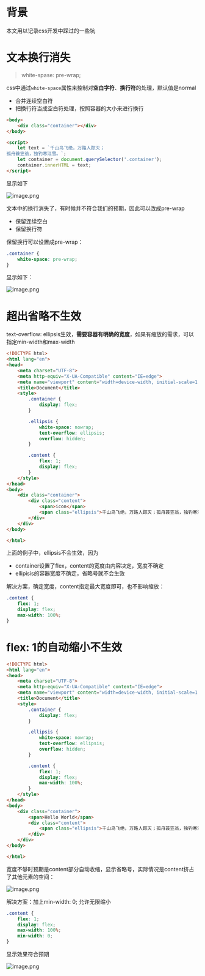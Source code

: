 # 背景

本文用以记录css开发中踩过的一些坑



# 文本换行消失

> white-spase: pre-wrap;

css中通过`white-space`属性来控制对**空白字符**、**换行符**的处理，默认值是normal

* 合并连续空白符
* 把换行符当成空白符处理，按照容器的大小来进行换行

```html
<body>
    <div class="container"></div>
</body>

<script>
    let text = `千山鸟飞绝，万路人踪灭；
孤舟蓑笠翁，独钓寒江雪。`;
    let container = document.querySelector('.container');
    container.innerHTML = text;
</script>
```

显示如下

![image.png](https://s2.loli.net/2025/01/11/wv9DkyE4Lsf68K2.png)

文本中的换行消失了，有时候并不符合我们的预期，因此可以改成pre-wrap

* 保留连续空白
* 保留换行符

保留换行可以设置成pre-wrap：

```css
.container {
	white-space: pre-wrap;
}
```

显示如下：

![image.png](https://s2.loli.net/2025/01/11/XwVhJHgU7a8vQr5.png)



# 超出省略不生效

text-overflow: ellipsis生效，**需要容器有明确的宽度**，如果有缩放的需求，可以指定min-width和max-width

```html
<!DOCTYPE html>
<html lang="en">
<head>
    <meta charset="UTF-8">
    <meta http-equiv="X-UA-Compatible" content="IE=edge">
    <meta name="viewport" content="width=device-width, initial-scale=1.0">
    <title>Document</title>
    <style>
        .container {
            display: flex;
        }

        .ellipsis {
            white-space: nowrap;
            text-overflow: ellipsis;
            overflow: hidden;
        }

        .content {
            flex: 1;
            display: flex;
        }
    </style>
</head>
<body>
    <div class="container">
        <div class="content">
            <span>icon</span>
            <span class="ellipsis">千山鸟飞绝，万路人踪灭；孤舟蓑笠翁，独钓寒江雪。</span>
        </div>
    </div>
</body>

</html>
```

上面的例子中，ellipsis不会生效，因为

* container设置了flex，content的宽度由内容决定，宽度不确定
* ellipisis的容器宽度不确定，省略号就不会生效

解决方案，确定宽度，content指定最大宽度即可，也不影响缩放：

```css
.content {
    flex: 1;
    display: flex;
    max-width: 100%;
}
```





# flex: 1的自动缩小不生效

```html
<!DOCTYPE html>
<html lang="en">
<head>
    <meta charset="UTF-8">
    <meta http-equiv="X-UA-Compatible" content="IE=edge">
    <meta name="viewport" content="width=device-width, initial-scale=1.0">
    <title>Document</title>
    <style>
        .container {
            display: flex;
        }

        .ellipsis {
            white-space: nowrap;
            text-overflow: ellipsis;
            overflow: hidden;
        }

        .content {
            flex: 1;
            display: flex;
            max-width: 100%;
        }
    </style>
</head>
<body>
    <div class="container">
        <span>Hello World</span>
        <div class="content">
            <span class="ellipsis">千山鸟飞绝，万路人踪灭；孤舟蓑笠翁，独钓寒江雪。</span>
        </div>
    </div>
</body>

</html>
```

宽度不够时预期是content部分自动收缩，显示省略号，实际情况是content挤占了其他元素的空间：

![image.png](https://s2.loli.net/2025/01/11/DYL29xp1Brw3Ptg.png)

解决方案：加上min-width: 0; 允许无限缩小

```css
.content {
    flex: 1;
    display: flex;
    max-width: 100%;
    min-width: 0;
}
```

显示效果符合预期

![image.png](https://s2.loli.net/2025/01/11/plbHsPrv5LV1tfa.png)
